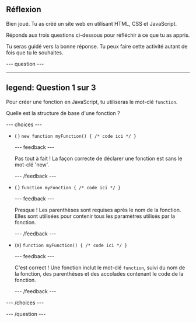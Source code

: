 ## Réflexion

Bien joué. Tu as créé un site web en utilisant HTML, CSS et JavaScript.

Réponds aux trois questions ci-dessous pour réfléchir à ce que tu as appris.

Tu seras guidé vers la bonne réponse. Tu peux faire cette activité autant de fois que tu le souhaites.

\--- question ---

---

## legend: Question 1 sur 3

Pour créer une fonction en JavaScript, tu utiliseras le mot-clé `function`.

Quelle est la structure de base d'une fonction ?

\--- choices ---

- ( ) `new function myFunction() { /* code ici */ }`

  \--- feedback ---

  Pas tout à fait ! La façon correcte de déclarer une fonction est sans le mot-clé 'new'.

  \--- /feedback ---

- ( ) `function myFunction { /* code ici */ }`

  \--- feedback ---

  Presque ! Les parenthèses sont requises après le nom de la fonction. Elles sont utilisées pour contenir tous les paramètres utilisés par la fonction.

  \--- /feedback ---

- (x) `function myFunction() { /* code ici */ }`

  \--- feedback ---

  C'est correct ! Une fonction inclut le mot-clé `function`, suivi du nom de la fonction, des parenthèses et des accolades contenant le code de la fonction.

  \--- /feedback ---

\--- /choices ---

\--- /question ---
